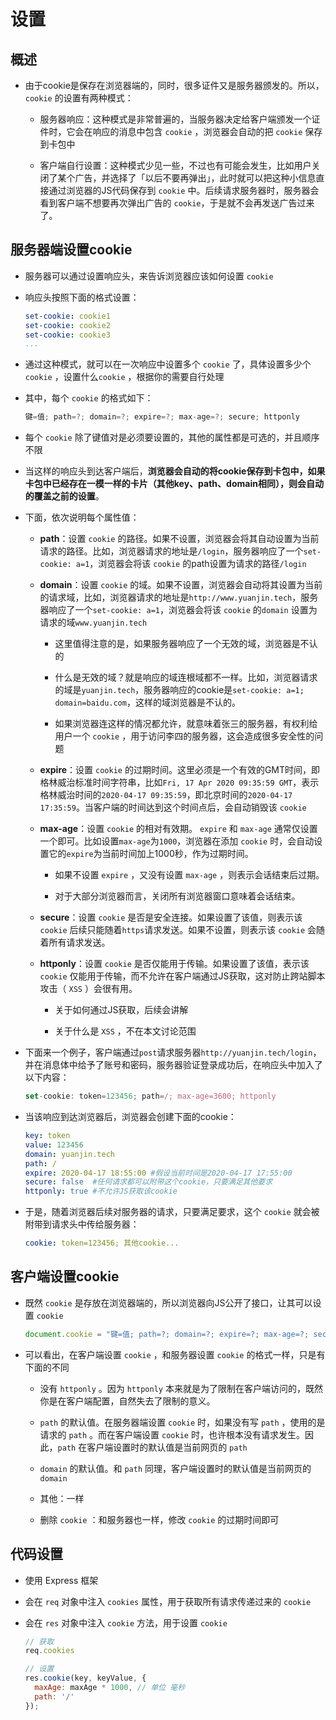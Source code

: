 # 设置

## 概述

*   由于cookie是保存在浏览器端的，同时，很多证件又是服务器颁发的。所以，`cookie` 的设置有两种模式：

    *   服务器响应：这种模式是非常普遍的，当服务器决定给客户端颁发一个证件时，它会在响应的消息中包含 `cookie` ，浏览器会自动的把 `cookie` 保存到卡包中

    *   客户端自行设置：这种模式少见一些，不过也有可能会发生，比如用户关闭了某个广告，并选择了「以后不要再弹出」，此时就可以把这种小信息直接通过浏览器的JS代码保存到 `cookie` 中。后续请求服务器时，服务器会看到客户端不想要再次弹出广告的 `cookie`，于是就不会再发送广告过来了。

## 服务器端设置cookie

*   服务器可以通过设置响应头，来告诉浏览器应该如何设置 `cookie`

*   响应头按照下面的格式设置：

    ```yaml
    set-cookie: cookie1
    set-cookie: cookie2
    set-cookie: cookie3
    ...
    ```

*   通过这种模式，就可以在一次响应中设置多个 `cookie` 了，具体设置多少个 `cookie` ，设置什么`cookie` ，根据你的需要自行处理

*   其中，每个 `cookie` 的格式如下：

    ```javascript
    键=值; path=?; domain=?; expire=?; max-age=?; secure; httponly
    ```

*   每个 `cookie` 除了键值对是必须要设置的，其他的属性都是可选的，并且顺序不限

*   当这样的响应头到达客户端后，**浏览器会自动的将cookie保存到卡包中，如果卡包中已经存在一模一样的卡片（其他key、path、domain相同），则会自动的覆盖之前的设置**。

*   下面，依次说明每个属性值：

    *   **path**：设置 `cookie` 的路径。如果不设置，浏览器会将其自动设置为当前请求的路径。比如，浏览器请求的地址是`/login`，服务器响应了一个`set-cookie: a=1`，浏览器会将该 `cookie` 的path设置为请求的路径`/login`

    *   **domain**：设置 `cookie` 的域。如果不设置，浏览器会自动将其设置为当前的请求域，比如，浏览器请求的地址是`http://www.yuanjin.tech`，服务器响应了一个`set-cookie: a=1`，浏览器会将该 `cookie` 的`domain` 设置为请求的域`www.yuanjin.tech`

        *   这里值得注意的是，如果服务器响应了一个无效的域，浏览器是不认的

        *   什么是无效的域？就是响应的域连根域都不一样。比如，浏览器请求的域是`yuanjin.tech`，服务器响应的cookie是`set-cookie: a=1; domain=baidu.com`，这样的域浏览器是不认的。

        *   如果浏览器连这样的情况都允许，就意味着张三的服务器，有权利给用户一个 `cookie` ，用于访问李四的服务器，这会造成很多安全性的问题

    *   **expire**：设置 `cookie` 的过期时间。这里必须是一个有效的GMT时间，即格林威治标准时间字符串，比如`Fri, 17 Apr 2020 09:35:59 GMT`，表示格林威治时间的`2020-04-17 09:35:59`，即北京时间的`2020-04-17 17:35:59`。当客户端的时间达到这个时间点后，会自动销毁该 `cookie`

    *   **max-age**：设置 `cookie` 的相对有效期。 `expire` 和 `max-age` 通常仅设置一个即可。比如设置`max-age`为`1000`，浏览器在添加 `cookie` 时，会自动设置它的`expire`为当前时间加上1000秒，作为过期时间。

        *   如果不设置 `expire` ，又没有设置 `max-age` ，则表示会话结束后过期。

        *   对于大部分浏览器而言，关闭所有浏览器窗口意味着会话结束。

    *   **secure**：设置 `cookie` 是否是安全连接。如果设置了该值，则表示该 `cookie` 后续只能随着`https`请求发送。如果不设置，则表示该 `cookie` 会随着所有请求发送。

    *   **httponly**：设置 `cookie` 是否仅能用于传输。如果设置了该值，表示该 `cookie` 仅能用于传输，而不允许在客户端通过JS获取，这对防止跨站脚本攻击（ `XSS` ）会很有用。&#x20;

        *   关于如何通过JS获取，后续会讲解

        *   关于什么是 `XSS` ，不在本文讨论范围

*   下面来一个例子，客户端通过`post`请求服务器`http://yuanjin.tech/login`，并在消息体中给予了账号和密码，服务器验证登录成功后，在响应头中加入了以下内容：

    ```javascript
    set-cookie: token=123456; path=/; max-age=3600; httponly
    ```

*   当该响应到达浏览器后，浏览器会创建下面的cookie：

    ```yaml
    key: token
    value: 123456
    domain: yuanjin.tech
    path: /
    expire: 2020-04-17 18:55:00 #假设当前时间是2020-04-17 17:55:00
    secure: false  #任何请求都可以附带这个cookie，只要满足其他要求
    httponly: true #不允许JS获取该cookie
    ```

*   于是，随着浏览器后续对服务器的请求，只要满足要求，这个 `cookie` 就会被附带到请求头中传给服务器：

    ```yaml
    cookie: token=123456; 其他cookie...
    ```

## 客户端设置cookie

*   既然 `cookie` 是存放在浏览器端的，所以浏览器向JS公开了接口，让其可以设置 `cookie`

    ```javascript
    document.cookie = "键=值; path=?; domain=?; expire=?; max-age=?; secure";
    ```

*   可以看出，在客户端设置 `cookie` ，和服务器设置 `cookie` 的格式一样，只是有下面的不同

    *   没有 `httponly` 。因为 `httponly` 本来就是为了限制在客户端访问的，既然你是在客户端配置，自然失去了限制的意义。

    *   `path` 的默认值。在服务器端设置 `cookie` 时，如果没有写 `path` ，使用的是请求的 `path` 。而在客户端设置 `cookie` 时，也许根本没有请求发生。因此，`path` 在客户端设置时的默认值是当前网页的 `path`

    *   `domain` 的默认值。和 `path` 同理，客户端设置时的默认值是当前网页的 `domain`

    *   其他：一样

    *   删除 `cookie` ：和服务器也一样，修改 `cookie` 的过期时间即可

## 代码设置

*   使用 Express 框架

*   会在 `req` 对象中注入 `cookies` 属性，用于获取所有请求传递过来的 `cookie`

*   会在 `res` 对象中注入 `cookie` 方法，用于设置 `cookie`

    ```javascript
    // 获取
    req.cookies
    ```

    ```javascript
    // 设置
    res.cookie(key, keyValue, {
      maxAge: maxAge * 1000, // 单位 毫秒
      path: '/'
    });
    ```
